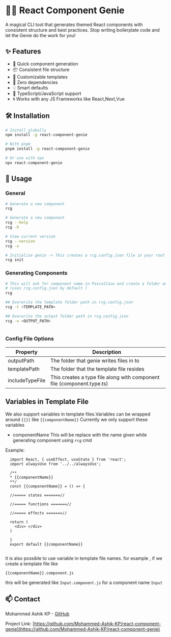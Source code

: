 # 🧞‍♂️ React Component Genie

A magical CLI tool that generates themed React components with consistent structure and best practices. Stop writing boilerplate code and let the Genie do the work for you!

## ✨ Features

- 🚀 Quick component generation
- 📦 Consistent file structure
- 🎨 Customizable templates
- 🔧 Zero dependencies
- 💡 Smart defaults
- 🎯 TypeScript/JavaScript support
- 🌀 Works with any JS Frameworks like React,Next,Vue

## 🛠️ Installation

```bash
# Install globally
npm install -g react-component-genie

# With pnpm
pnpm install -g react-component-genie

# Or use with npx
npx react-component-genie
```

## 📖 Usage

### General
```bash
# Generate a new component
rcg

# Generate a new component
rcg --help  
rcg -h

# View current version
rcg --version
rcg -v

# Initialize genie -> This creates a rcg.config.json file in your root of project.
rcg init

```

### Generating Components
```bash
# This will ask for component name in PascalCase and create a folder and file based on the template provided 
# (uses rcg.config.json by default )
rcg

## Overwrite the template folder path in rcg.config.json
rcg -t <TEMPLATE_PATH>

## Overwrite the output folder path in rcg.config.json
rcg -o <OUTPUT_PATH>
 
```

### Config File Options
| Property         | Description                                           |
| ---              | ---                                                   |
| outputPath       | The folder that genie writes files in to              |
| templatePath     | The folder that the template file resides             |
| includeTypeFile  | This creates a type file along with component file (component.type.ts)   |

## Variables in Template File
We also support variables in template files.Variables can be wrapped around `{{}}` like `{{componentName}}`
Currently we only support these variables
- componentName
 This will be replace with the name given while generating component using `rcg` cmd

Example:

```
  import React, { useEffect, useState } from 'react';
  import alwaysUse from '../../alwaysUse';

  /**
  * {{componentName}}
  **/
  const {{componentName}} = () => {
  
  //===== states =======//

  //===== functions =======//

  //===== effects =======//

  return (
    <div> </div>
  )

  }
  export default {{componentName}}
 
```

 It is also possible to use variable in template file names.
 for example , if we create a template file like 

```{{componentName}}.component.js ```


this will be generated like  `Input.component.js` for a component name `Input`

## 📫 Contact

Mohammed Ashik KP - [GitHub](https://github.com/Mohammed-Ashik-KP)

Project Link: [https://github.com/Mohammed-Ashik-KP/react-component-genie](https://github.com/Mohammed-Ashik-KP/react-component-genie)
